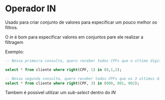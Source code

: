 # Operador IN

Usado para criar conjunto de valores para especificar um pouco melhor os filtros.

O *in* é bom para especificar valores em conjuntos pare ele realizar a filtragem

Exemplo:

```SQL
-- Nessa primeira consulta, quero receber todos CPFs que o ultimo digito possam ser com '0,1 ou 2'

select * from cliente where right(CPF, 1) in (0,1,2);

-- Nessa segunda consulta, quero receber todos CPFs que os 3 ultimos digitos possam ser com '000,001 ou 002'
select * from cliente where right(CPF, 3) in (000, 001, 002);
```

Tambem é possivel utilizar um *sub-select* dentro do *IN*

